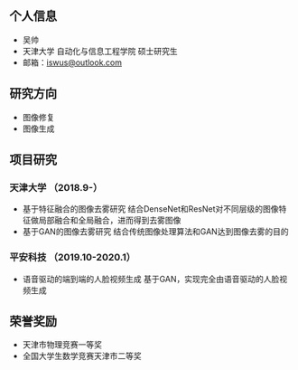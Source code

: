 ## 个人信息
- 吴帅  
- 天津大学 自动化与信息工程学院 硕士研究生  
- 邮箱：iswus@outlook.com  
## 研究方向
- 图像修复
- 图像生成
## 项目研究
### 天津大学 （2018.9-）
- 基于特征融合的图像去雾研究
结合DenseNet和ResNet对不同层级的图像特征做局部融合和全局融合，进而得到去雾图像
- 基于GAN的图像去雾研究
结合传统图像处理算法和GAN达到图像去雾的目的
### 平安科技 （2019.10-2020.1）
- 语音驱动的端到端的人脸视频生成
基于GAN，实现完全由语音驱动的人脸视频生成
## 荣誉奖励
- 天津市物理竞赛一等奖
- 全国大学生数学竞赛天津市二等奖
